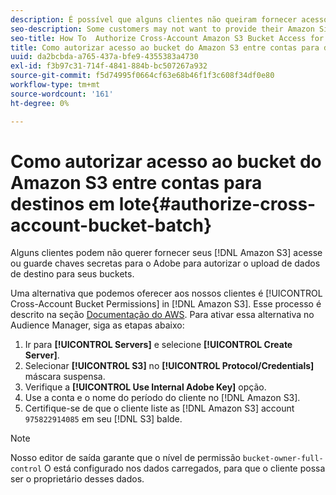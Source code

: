 ```yaml
---
description: É possível que alguns clientes não queiram fornecer acesso ao Amazon Simple Storage Service (Amazon S3) ou chaves secretas para o Adobe para autorizar o upload de dados de destino para seus buckets.
seo-description: Some customers may not want to provide their Amazon Simple Storage Service (Amazon S3) access or secret keys to Adobe to authorize destination data upload to their buckets.
seo-title: How To  Authorize Cross-Account Amazon S3 Bucket Access for Batch Destinations
title: Como autorizar acesso ao bucket do Amazon S3 entre contas para destinos em lote
uuid: da2bcbda-a765-437a-bfe9-4355383a4730
exl-id: f3b97c31-714f-4841-884b-bc507267a932
source-git-commit: f5d74995f0664cf63e68b46f1f3c608f34df0e80
workflow-type: tm+mt
source-wordcount: '161'
ht-degree: 0%

---
```


# Como autorizar acesso ao bucket do Amazon S3 entre contas para destinos em lote{#authorize-cross-account-bucket-batch}

Alguns clientes podem não querer fornecer seus [!DNL Amazon S3] acesse ou guarde chaves secretas para o Adobe para autorizar o upload de dados de destino para seus buckets.

Uma alternativa que podemos oferecer aos nossos clientes é [!UICONTROL Cross-Account Bucket Permissions] in [!DNL Amazon S3]. Esse processo é descrito na seção [Documentação do AWS](https://docs.aws.amazon.com/AmazonS3/latest/dev/example-walkthroughs-managing-access-example2.html). Para ativar essa alternativa no Audience Manager, siga as etapas abaixo:

1. Ir para **[!UICONTROL Servers]** e selecione **[!UICONTROL Create Server]**.
1. Selecionar **[!UICONTROL S3]** no **[!UICONTROL Protocol/Credentials]** máscara suspensa.
1. Verifique a **[!UICONTROL Use Internal Adobe Key]** opção.
1. Use a conta e o nome do período do cliente no [!DNL Amazon S3].
1. Certifique-se de que o cliente liste as [!DNL Amazon S3] account `975822914085` em seu [!DNL S3] balde.

>[!NOTE]
>
>Nosso editor de saída garante que o nível de permissão `bucket-owner-full-control` O está configurado nos dados carregados, para que o cliente possa ser o proprietário desses dados.

